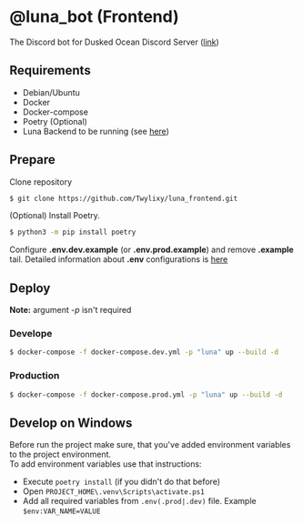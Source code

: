 # @luna_bot (Frontend)
The Discord bot for Dusked Ocean Discord Server ([link](https://discord.gg/8rNYvSnR7c))

## Requirements
* Debian/Ubuntu
* Docker
* Docker-compose
* Poetry (Optional)
* Luna Backend to be running (see [here](https://github.com/Twylixy/luna_backend))

## Prepare
Clone repository
```bash
$ git clone https://github.com/Twylixy/luna_frontend.git
```
(Optional) Install Poetry.
```bash
$ python3 -m pip install poetry
```
Configure **.env.dev.example** (or **.env.prod.example**) and remove **.example** tail.
Detailed information about **.env** configurations is [here](https://github.com/Twylixy/luna_bot/blob/develop/ENVFILES.md)

## Deploy
**Note:** argument *-p* isn't required
### Develope
```bash
$ docker-compose -f docker-compose.dev.yml -p "luna" up --build -d
```
### Production
```bash
$ docker-compose -f docker-compose.prod.yml -p "luna" up --build -d
```

## Develop on Windows
Before run the project make sure, that you've added environment variables to the project environment. \
To add environment variables use that instructions:
* Execute `poetry install` (if you didn't do that before)
* Open `PROJECT_HOME\.venv\Scripts\activate.ps1`
* Add all required variables from `.env(.prod|.dev)` file. Example `$env:VAR_NAME=VALUE` 
